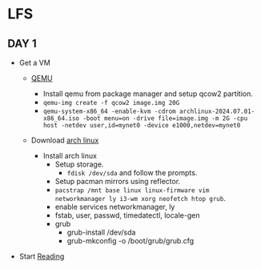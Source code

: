 # LFS 
## DAY 1 
- Get a VM
    - [QEMU](https://www.qemu.org/)
        - Install qemu from package manager and setup qcow2 partition.
        - `qemu-img create -f qcow2 image.img 20G`
        - `qemu-system-x86_64 -enable-kvm -cdrom archlinux-2024.07.01-x86_64.iso -boot menu=on -drive file=image.img -m 2G -cpu host -netdev user,id=mynet0 -device e1000,netdev=mynet0`

    - Download [arch linux](https://archlinux.org/download/)
        - Install arch linux
            - Setup storage.
                - `fdisk /dev/sda` and follow the prompts.
            - Setup pacman mirrors using reflector.
            - ` pacstrap /mnt base linux linux-firmware vim networkmanager ly i3-wm xorg neofetch htop grub `.
            - enable services networkmanager, ly 
            - fstab, user, passwd, timedatectl, locale-gen
            - grub
                - grub-install /dev/sda
                - grub-mkconfig -o /boot/grub/grub.cfg

- Start [Reading](https://www.linuxfromscratch.org/lfs/view/stable/prologue/foreword.html)
